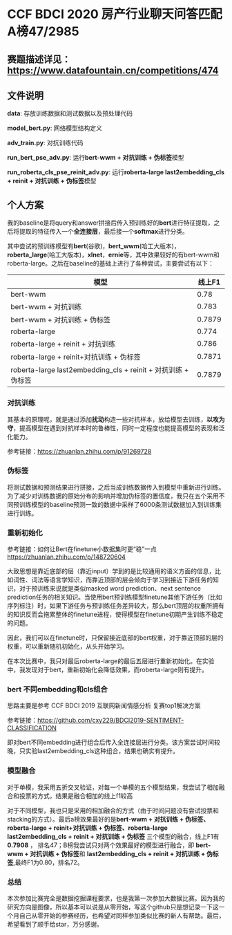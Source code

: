 # CCF BDCI 2020 房产行业聊天问答匹配 A榜47/2985

## 赛题描述详见：https://www.datafountain.cn/competitions/474

## 文件说明

**data**: 存放训练数据和测试数据以及预处理代码

**model_bert.py**: 网络模型结构定义

**adv_train.py**: 对抗训练代码

**run_bert_pse_adv.py**: 运行**bert-wwm + 对抗训练 + 伪标签**模型

**run_roberta_cls_pse_reinit_adv.py**: 运行**roberta-large last2embedding_cls + reinit + 对抗训练 + 伪标签**模型



## 个人方案
我的baseline是将query和answer拼接后传入预训练好的**bert**进行特征提取，之后将提取的特征传入一个**全连接层**，最后接一个**softmax**进行分类。

其中尝试的预训练模型有**bert**(谷歌)，**bert_wwm**(哈工大版本)，**roberta_large**(哈工大版本)，**xlnet**，**ernie**等，其中效果较好的有bert-wwm和roberta-large。之后在baseline的基础上进行了各种尝试，主要尝试有以下：<br>

| 模型                                                         | 线上F1 |
| ------------------------------------------------------------ | ------ |
| bert-wwm                                                     | 0.78   |
| bert-wwm + 对抗训练                                          | 0.783  |
| bert-wwm + 对抗训练 + 伪标签                                 | 0.7879 |
| roberta-large                                                | 0.774  |
| roberta-large + reinit + 对抗训练                            | 0.786  |
| roberta-large + reinit+对抗训练 + 伪标签                     | 0.7871 |
| roberta-large last2embedding_cls + reinit + 对抗训练 + 伪标签 | 0.7879 |

### 对抗训练

 其基本的原理呢，就是通过添加**扰动**构造一些对抗样本，放给模型去训练，**以攻为守**，提高模型在遇到对抗样本时的鲁棒性，同时一定程度也能提高模型的表现和泛化能力。 

参考链接：https://zhuanlan.zhihu.com/p/91269728

### 伪标签

将测试数据和预测结果进行拼接，之后当成训练数据传入到模型中重新进行训练。为了减少对训练数据的原始分布的影响并增加伪标签的置信度，我只在五个采用不同预训练模型的baseline预测一致的数据中采样了6000条测试数据加入到训练集进行训练。

### 重新初始化

参考链接：如何让Bert在finetune小数据集时更“稳”一点 https://zhuanlan.zhihu.com/p/148720604

大致思想是靠近底部的层（靠近input）学到的是比较通用的语义方面的信息，比如词性、词法等语言学知识，而靠近顶部的层会倾向于学习到接近下游任务的知识，对于预训练来说就是类似masked word prediction、next sentence prediction任务的相关知识。当使用bert预训练模型finetune其他下游任务（比如序列标注）时，如果下游任务与预训练任务差异较大，那么bert顶层的权重所拥有的知识反而会拖累整体的finetune进程，使得模型在finetune初期产生训练不稳定的问题。

因此，我们可以在finetune时，只保留接近底部的bert权重，对于靠近顶部的层的权重，可以重新随机初始化，从头开始学习。

在本次比赛中，我只对最后roberta-large的最后五层进行重新初始化。在实验中，我发现对于bert，重新初始化会降低效果，而roberta-large则有提升。

### bert 不同embedding和cls组合

思路主要是参考 CCF BDCI 2019 互联网新闻情感分析 复赛top1解决方案

参考链接：https://github.com/cxy229/BDCI2019-SENTIMENT-CLASSIFICATION

即对bert不同embedding进行组合后传入全连接层进行分类。该方案尝试时间较晚，只实验last2embedding_cls这种组合，结果也确实有提升。

### 模型融合

对于单模，我采用五折交叉验证，对每一个单模的五个模型结果，我尝试了相加融合和投票的方式，结果是融合相加的线上f1较高

对于不同模型，我也只是采用的相加融合的方式（由于时间问题没有尝试投票和stacking的方式）。最后a榜效果最好的是**bert-wwm + 对抗训练 + 伪标签、roberta-large + reinit+对抗训练 + 伪标签、roberta-large last2embedding_cls + reinit + 对抗训练 + 伪标签** 三个模型的融合，线上F1有 **0.7908** ， 排名47；B榜我尝试只对两个效果最好的模型进行融合，即 **bert-wwm + 对抗训练 + 伪标签**和 **last2embedding_cls + reinit + 对抗训练 + 伪标签**,最终F1为0.80，排名72。

### 总结

本次参加比赛完全是数据挖掘课程要求，也是我第一次参加大数据比赛。因为我的研究方向是图像，所以基本可以说是从零开始，写这个github只是想记录一下这一个月自己从零开始的参赛经历，也希望对同样参加类似比赛的新人有帮助。最后，希望看到了顺手给star，万分感谢。
